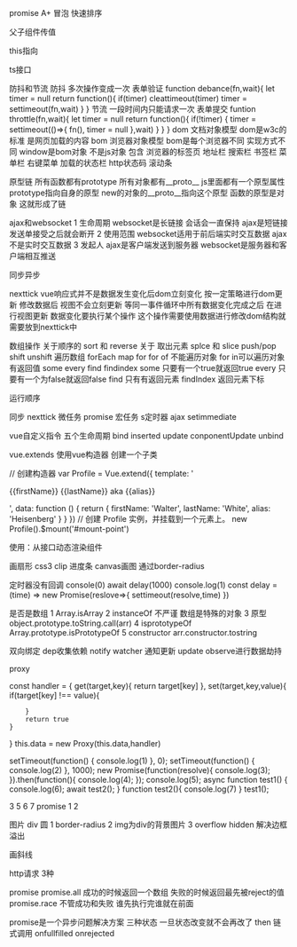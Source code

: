 promise A+
冒泡 快速排序
<!-- 节流防抖 -->
<!-- div水平垂直居中 -->
<!-- vue双向绑定 object.defineProperty 以及 proxy
同步以及异步 -->
父子组件传值
<!-- websocket和ajax区别 -->
<!-- dom bom -->
this指向
<!-- 原型链 作用域 -->
ts接口

防抖和节流
防抖  多次操作变成一次  表单验证
function debance(fn,wait){
    let timer = null
    return function(){
        if(timer) cleattimeout(timer)
        timer = settimeout(fn,wait)
    }
}
节流 一段时间内只能请求一次  表单提交
funtion throttle(fn,wait){
    let timer = null
    return function(){
        if(!timer) {
            timer = settimeout(()=>{
                fn(),
                timer = null
            },wait)
        }
    }
}
dom 文档对象模型 
dom是w3c的标准 
是网页加载的内容
bom 浏览器对象模型
bom是每个浏览器不同 实现方式不同
window是bom对象 不是js对象
包含 浏览器的标签页 地址栏 搜索栏 书签栏 菜单栏
右键菜单
加载的状态栏 http状态码
滚动条


原型链 
所有函数都有prototype
所有对象都有__proto__
js里面都有一个原型属性prototype指向自身的原型 new的对象的__proto__指向这个原型 函数的原型是对象 这就形成了链


ajax和websocket
1 生命周期
websocket是长链接 会话会一直保持 ajax是短链接 发送单接受之后就会断开
2 使用范围
websocket适用于前后端实时交互数据
ajax不是实时交互数据
3 发起人 
ajax是客户端发送到服务器
websocket是服务器和客户端相互推送

同步异步


nexttick
vue响应式并不是数据发生变化后dom立刻变化 按一定策略进行dom更新
修改数据后 视图不会立刻更新 等同一事件循环中所有数据变化完成之后 在进行视图更新
数据变化要执行某个操作 这个操作需要使用数据进行修改dom结构就需要放到nexttick中



数组操作 
关于顺序的 sort 和 reverse
关于 取出元素 splce 和 slice
push/pop shift unshift
遍历数组 forEach map for 
for of 不能遍历对象
for in可以遍历对象
有返回值 some every find findindex 
some  只要有一个true就返回true
every 只要有一个为false就返回false
find  只有有返回元素
findIndex 返回元素下标

运行顺序 

同步 
nexttick
微任务 promise
宏任务 s定时器 ajax
setimmediate

vue自定义指令
五个生命周期 
bind 
inserted 
update 
conponentUpdate 
unbind


vue.extends
使用vue构造器 创建一个子类

 <div id="mount-point"></div>
// 创建构造器
var Profile = Vue.extend({
  template: '<p>{{firstName}} {{lastName}} aka {{alias}}</p>',
  data: function () {
    return {
      firstName: 'Walter',
      lastName: 'White',
      alias: 'Heisenberg'
    }
  }
})
// 创建 Profile 实例，并挂载到一个元素上。
new Profile().$mount('#mount-point')

使用：从接口动态渲染组件 

画扇形 
css3 clip
进度条
canvas画图
通过border-radius


定时器没有回调
console(0)
await delay(1000)
console.log(1)
const delay = (time) => new Promise(reslove=>{
    settimeout(resolve,time)
})



是否是数组
1 Array.isArray
2 instanceOf 不严谨 数组是特殊的对象
3 原型  object.prototype.toString.call(arr)
4 isprototypeOf  Array.prototype.isPrototypeOf
5 constructor  arr.constructor.tostring

双向绑定 
dep收集依赖 notify
watcher 通知更新 update
observe进行数据劫持 

proxy

const handler = {
    get(target,key){
        return target[key]
    },
    set(target,key,value){
        if(target[key] !== value){

        }
        return true
    }
}
this.data = new Proxy(this.data,handler)



setTimeout(function() { 
 console.log(1) 
}, 0); 
setTimeout(function() { 
 console.log(2) 
}, 1000); 
new Promise(function(resolve){ 
 console.log(3); 
}).then(function(){ 
 console.log(4); 
}); 
console.log(5); 
async function test1() { 
 console.log(6); 
 await test2(); 
} 
function test2(){ 
 console.log(7) 
} 
test1();


3 5 6 7  promise  1 2



图片 div 圆
1 border-radius
2 img为div的背景图片
3 overflow hidden 解决边框溢出


画斜线

http请求 3种


promise
promise.all 成功的时候返回一个数组 失败的时候返回最先被reject的值
promise.race  不管成功和失败 谁先执行完谁就在前面

promise是一个异步问题解决方案
三种状态
一旦状态改变就不会再改了
then 链式调用 onfullfilled onrejected 
